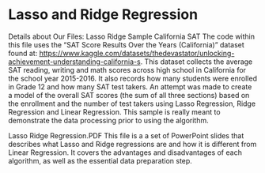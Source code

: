 # Lasso and Ridge Regression

Details about Our Files:
Lasso Ridge Sample California SAT 
The code within this file uses the “SAT Score Results Over the Years (California)” dataset found at: https://www.kaggle.com/datasets/thedevastator/unlocking-achievement-understanding-california-s. This dataset collects the average SAT reading, writing and math scores across high school in California for the school year 2015-2016. It also records how many students were enrolled in Grade 12 and how many SAT test takers. An attempt was made to create a model of the overall SAT scores (the sum of all three sections) based on the enrollment and the number of test takers using Lasso Regression, Ridge Regression and Linear Regression. This sample is really meant to demonstrate the data processing prior to using the algorithm.

Lasso Ridge Regression.PDF
This file is a a set of PowerPoint slides that describes what Lasso and Ridge regressions are and how it is different from Linear Regression. It covers the advantages and disadvantages of each algorithm, as well as the essential data preparation step.
